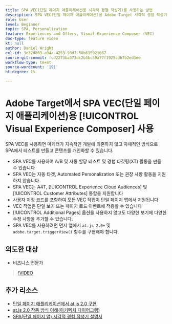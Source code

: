 ```yaml
---
title: SPA VEC(단일 페이지 애플리케이션용 시각적 경험 작성기)를 사용하는 방법
description: SPA VEC(단일 페이지 애플리케이션)용 Adobe Target 시각적 경험 작성기에 대해 알아봅니다. SPA VEC를 사용하여 활동을 만드는 방법을 알아봅니다.
role: User
level: Beginner
topic: SPA, Personalization
feature: Experiences and Offers, Visual Experience Composer (VEC)
doc-type: feature video
kt: null
author: Daniel Wright
exl-id: 3e32d869-a94a-4253-93d7-58b615921067
source-git-commit: fcd2273ba373dc2b3bc59a77f1925cdb7b2ed3ee
workflow-type: tm+mt
source-wordcount: '191'
ht-degree: 1%

---
```


# Adobe Target에서 SPA VEC(단일 페이지 애플리케이션)용 [!UICONTROL Visual Experience Composer] 사용

SPA VEC를 사용하면 마케터가 지속적인 개발에 의존하지 않고 자체적인 방식으로 SPA에서 테스트를 만들고 콘텐츠를 개인화할 수 있습니다.

* SPA VEC를 사용하여 A/B 및 자동 할당 테스트 및 경험 타깃팅(XT) 활동을 만들 수 있습니다
* SPA VEC는 자동 타겟, Automated Personalization 또는 권장 사항 활동을 지원하지 않습니다
* SPA VEC는 A4T, [!UICONTROL Experience Cloud Audiences] 및 [!UICONTROL Customer Attributes] 통합을 지원합니다
* 사용자 지정 코드를 포함하여 모든 VEC 작업이 단일 페이지 앱에서 지원됩니다
* VEC 작업은 단일 보기 또는 페이지 로드 이벤트에 적용할 수 있습니다
* [!UICONTROL Additional Pages] 옵션을 사용하지 않고도 다양한 보기에 다양한 수정 사항을 추가할 수 있습니다.
* SPA VEC를 사용하려면 먼저 앱에서 `at.js 2.0+` 및 `adobe.target.triggerView()` 함수를 구현해야 합니다.

## 의도한 대상

* 비즈니스 전문가

>[!VIDEO](https://video.tv.adobe.com/v/26249?quality=12)


## 추가 리소스

* [단일 페이지 애플리케이션에서 at.js 2.0 구현](../implementation/implement-atjs-20-in-a-single-page-application.md)
* [at.js 2.0 작동 방식 이해(아키텍처 다이어그램)](../implementation/understanding-how-atjs-20-works.md)
* [SPA(단일 페이지 앱) 시각적 경험 작성기 설명서](https://experienceleague.adobe.com/docs/target/using/experiences/spa-visual-experience-composer.html?lang=ko)
